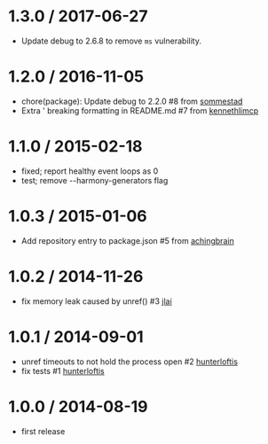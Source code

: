 1.3.0 / 2017-06-27
==================

  * Update debug to 2.6.8 to remove `ms` vulnerability.

1.2.0 / 2016-11-05
==================

  * chore(package): Update debug to 2.2.0 #8 from [sommestad](https://github.com/sommestad)
  * Extra ' breaking formatting in README.md #7 from [kennethlimcp](https://github.com/kennethlimcp)

1.1.0 / 2015-02-18
==================

 * fixed; report healthy event loops as 0
 * test; remove --harmony-generators flag

1.0.3 / 2015-01-06
==================

 * Add repository entry to package.json #5 from [achingbrain](https://github.com/achingbrain)

1.0.2 / 2014-11-26
==================

 * fix memory leak caused by unref() #3 [jlai](https://github.com/jlai)

1.0.1 / 2014-09-01
==================

 * unref timeouts to not hold the process open #2 [hunterloftis](https://github.com/hunterloftis)
 * fix tests #1 [hunterloftis](https://github.com/hunterloftis)

1.0.0 / 2014-08-19
==================

 * first release
